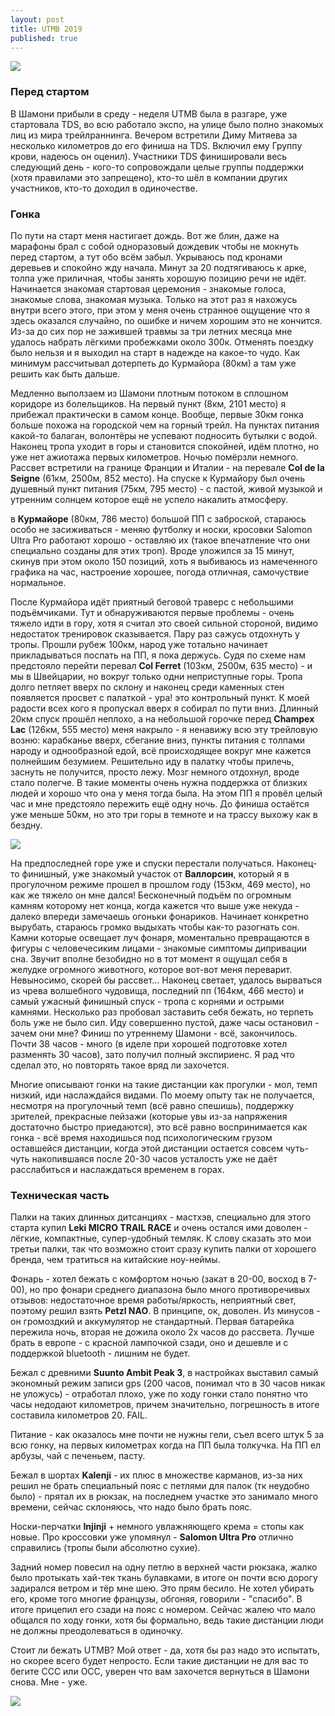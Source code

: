 ```yaml
---
layout: post
title: UTMB 2019
published: true
---
```


![]({{site.baseurl}}/images/utmb-day.webp)

### Перед стартом

В Шамони прибыли в среду - неделя UTMB была в разгаре, уже стартовала TDS, во всю работало экспо, на улице было полно знакомых лиц из мира трейлраннинга. Вечером встретили Диму Митяева за несколько километров до его финиша на TDS. Включил ему Группу крови, надеюсь он оценил). Участники TDS финишировали весь следующий день - кого-то сопровождали целые группы поддержки (хотя правилами это запрещено), кто-то шёл в компании других участников, кто-то доходил в одиночестве.

### Гонка

По пути на старт меня настигает дождь. Вот же блин, даже на марафоны брал с собой одноразовый дождевик чтобы не мокнуть перед стартом, а тут обо всём забыл. Укрываюсь под кронами деревьев и спокойно жду начала. Минут за 20 подтягиваюсь к арке, толпа уже приличная, чтобы занять хорошую позицию речи не идёт. Начинается знакомая стартовая церемония - знакомые голоса, знакомые слова, знакомая музыка. Только на этот раз я нахожусь внутри всего этого, при этом у меня очень странное ощущение что я здесь оказался случайно, по ошибке и ничем хорошим это не кончится. Из-за до сих пор не зажившей травмы за три летних месяца мне удалось набрать лёгкими пробежками около 300к. Отменять поездку было нельзя и я выходил на старт в надежде на какое-то чудо. Как минимум рассчитывал дотерпеть до Курмайора (80км) а там уже решить как быть дальше.


Медленно выползаем из Шамони плотным потоком в сплошном коридоре из болельщиков. На первый пункт (8км, 2101 место) я прибежал практически в самом конце. Вообще, первые 30км гонка больше похожа на городской чем на горный трейл. На пунктах питания какой-то балаган, волонтёры не успевают подносить бутылки с водой. Наконец тропа уходит в горы и становится спокойней, идём плотно, но уже нет ажиотажа первых километров. Ночью помёрзли немного. Рассвет встретили на границе Франции и Италии - на перевале **Col de la Seigne** (61км, 2500м, 852 место). На спуске к Курмайору был очень душевный пункт питания (75км, 795 место) - с пастой, живой музыкой и утренним солнцем которое ещё не успело накалить атмосферу.

в **Курмайоре** (80км, 786 место) большой ПП с заброской, стараюсь особо не засиживаться - меняю футболку и носки, кросовки Salomon Ultra Pro работают хорошо - оставляю их (такое впечатление что они специально созданы для этих троп). Вроде уложился за 15 минут, скинув при этом около 150 позиций, хоть я выбиваюсь из намеченного графика на час, настроение хорошее, погода отличная, самочуствие нормальное.

После Курмайора идёт приятный беговой траверс с небольшими подъёмчиками. Тут и обнаруживаются первые проблемы - очень тяжело идти в гору, хотя я считал это своей сильной стороной, видимо недостаток тренировок сказывается. Пару раз сажусь отдохнуть у тропы. Прошли рубеж 100км, народ уже тотально начинает прикладываться поспать на ПП, я пока держусь. Судя по схеме нам предстояло перейти перевал **Col Ferret** (103км, 2500м, 635 место) - и мы в Швейцарии, но вокруг только одни неприступные горы. Тропа долго петляет вверх по склону и наконец среди каменных стен появляется просвет с палаткой - ура! это контрольный пункт. К моей радости всех кого я пропускал вверх я собирал по пути вниз. Длинный 20км спуск прошёл неплохо, а на небольшой горочке перед **Champex Lac** (126км, 555 место) меня накрыло - я ненавижу всю эту трейловую возню: карабканье вверх, сбегание вниз, пункты питания с толпами народу и однообразной едой, всё происходящее вокруг мне кажется полнейшим безумием. Решительно иду в палатку чтобы прилечь, заснуть не получится, просто лежу. Мозг немного отдохнул, вроде стало полегче. В такие моменты очень нужна поддержка от близких людей и хорошо что она у меня тогда была. На этом ПП я провёл целый час и мне предстояло пережить ещё одну ночь. До финиша остаётся уже меньше 50км, но это три горы в темноте и на трассу выхожу как в бездну.

![]({{site.baseurl}}/images/utmb-night.webp)

На предпоследней горе уже и спуски перестали получаться. Наконец-то финишный, уже знакомый участок от **Валлорсин**, который я в прогулочном режиме прошел в прошлом году (153км, 469 место), но как же тяжело он мне дался! Бесконечный подъём по огромным камням которому нет конца, когда кажется что выше уже некуда - далеко впереди замечаешь огоньки фонариков. Начинает конкретно вырубать, стараюсь громко выдыхать чтобы как-то разогнать сон. Камни которые освещает луч фонаря, моментально превращаются в фигуры с человечесиким лицами - знакомые симптомы дипривации сна. Звучит вполне безобидно но в тот момент я ощущал себя в желудке огромного животного, которое вот-вот меня переварит. Невыносимо, скорей бы рассвет… Наконец светает, удалось вырваться из чрева волшебного чудовища, последний пп (164км, 466 место) и самый ужасный финишный спуск - тропа с корнями и острыми камнями. Несколько раз пробовал заставить себя бежать, но терпеть боль уже не было сил. Иду совершенно пустой, даже часы остановил - зачем они мне? Финиш по утреннему Шамони - всё, закончилось. Почти 38 часов - много (в иделе при хорошей подготовке хотел разменять 30 часов), зато получил полный экспириенс. Я рад что сделал это, но повторять такое вряд ли захочется.

Многие описывают гонки на такие дистанции как прогулки - мол, темп низкий, иди наслаждайся видами. По моему опыту так не получается, несмотря на прогулочный темп (всё равно спешишь), поддержку зрителей, прекрасные пейзажи (которые увы из-за напряжения достаточно быстро приедаются), это всё равно воспринимается как гонка - всё время находишься под психологическим грузом оставшейся дистанции, когда этой дистанции остается совсем чуть-чуть накопившаяся после 20-30 часов усталость уже не даёт расслабиться и наслаждаться временем в горах. 


### Техническая часть

Палки на таких длинных дитсанциях - мастхэв, специально для этого старта купил **Leki MICRO TRAIL RACE** и очень остался ими доволен - лёгкие, компактные, супер-удобный темляк. К слову сказать это мои третьи палки, так что возможно стоит сразу купить палки от хорошего бренда, чем тратиться на китайские ноу-неймы.

Фонарь - хотел бежать с комфортом ночью (закат в 20-00, восход в 7-00), но про фонари среднего диапазона было много противоречивых отзывов: недостаточное время работы/яркость, неприятный свет, поэтому решил взять **Petzl NAO**. В принципе, ок, доволен. Из минусов - он громоздкий и аккумулятор не стандартный. Первая батарейка пережила ночь, вторая не дожила около 2х часов до рассвета. Лучше брать в европе - с красной лампочкой сзади, оно и дешевле и с поддержкой bluetooth - лишним не будет.

Бежал с древними **Suunto Ambit Peak 3**, в настройках выставил самый экономный режим записи gps (200 часов, понимал что в 30 часов никак не уложусь) - отработал плохо, уже по ходу гонки стало понятно что часы недодают километров, причем значительно, погрешность в итоге составила километров 20. FAIL.

Питание - как оказалось мне почти не нужны гели, съел всего штук 5 за всю гонку, на первых километрах когда на ПП была толкучка. На ПП ел арбузы, чай с печеньем, пасту.

Бежал в шортах **Kalenji** - их плюс в множестве карманов, из-за них решил не брать специальный пояс с петлями для палок (тк неудобно было) - прятал их в рюкзак, на последнем участке это занимало много времени, сейчас склоняюсь, что надо было брать пояс. 

Носки-перчатки **Injinji** + немного увлажняющего крема = стопы как новые. Про кроссовки уже упомянул - **Salomon Ultra Pro** отлично справились (тропы были абсолютно сухие).

Задний номер повесил на одну петлю в верхней части рюкзака, жалко было протыкать хай-тек ткань булавками, в итоге он почти всю дорогу задирался ветром и тёр мне шею. Это прям бесило. Не хотел убирать его, кроме того многие французы, обгоняя, говорили - "спасибо". В итоге прицепил его сзади на пояс с номером. Сейчас жалею что мало общался по ходу гонки, хотя бы формально, ведь такие дистанции люди не должны преодолеваться в одиночку.

Стоит ли бежать UTMB? Мой ответ - да, хотя бы раз надо это испытать, но скорее всего будет непросто. Если такие дистанции не для вас то бегите CCC или ОСС, уверен что вам захочется вернуться в Шамони снова. Мне - уже.

![]({{site.baseurl}}/images/utmb-results.webp)
